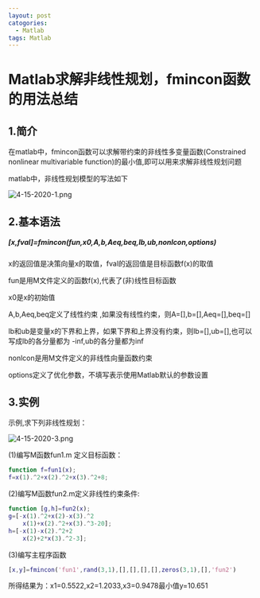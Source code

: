 ```yaml
---
layout: post
catogories:
  - Matlab
tags: Matlab
---
```


# Matlab求解非线性规划，fmincon函数的用法总结

## 1.简介

在matlab中，fmincon函数可以求解带约束的非线性多变量函数(Constrained nonlinear multivariable function)的最小值,即可以用来求解非线性规划问题

matlab中，非线性规划模型的写法如下

![4-15-2020-1.png](https://rpzoss.oss-cn-chengdu.aliyuncs.com/Public/4-15-2020-1.png)





## 2.基本语法

##### [x,fval]=fmincon(fun,x0,A,b,Aeq,beq,lb,ub,nonlcon,options)

x的返回值是决策向量x的取值，fval的返回值是目标函数f(x)的取值

fun是用M文件定义的函数f(x),代表了(非)线性目标函数

x0是x的初始值

A,b,Aeq,beq定义了线性约束 ,如果没有线性约束，则A=[],b=[],Aeq=[],beq=[]

lb和ub是变量x的下界和上界，如果下界和上界没有约束，则lb=[],ub=[],也可以写成lb的各分量都为 -inf,ub的各分量都为inf

nonlcon是用M文件定义的非线性向量函数约束

options定义了优化参数，不填写表示使用Matlab默认的参数设置

## 3.实例

示例,求下列非线性规划：

![4-15-2020-3.png](https://rpzoss.oss-cn-chengdu.aliyuncs.com/Public/4-15-2020-3.png)



(1)编写M函数fun1.m 定义目标函数：

```matlab
function f=fun1(x);
f=x(1).^2+x(2).^2+x(3).^2+8;
```

(2)编写M函数fun2.m定义非线性约束条件:

```matlab
function [g,h]=fun2(x);
g=[-x(1).^2+x(2)-x(3).^2
    x(1)+x(2).^2+x(3).^3-20];
h=[-x(1)-x(2).^2+2
    x(2)+2*x(3).^2-3];
```

(3)编写主程序函数

```matlab
[x,y]=fmincon('fun1',rand(3,1),[],[],[],[],zeros(3,1),[],'fun2')
```

所得结果为：x1=0.5522,x2=1.2033,x3=0.9478最小值y=10.651